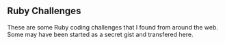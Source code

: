 
## Ruby Challenges

These are some Ruby coding challenges that I found from around the web. Some may have been started as a secret gist and transfered here.
